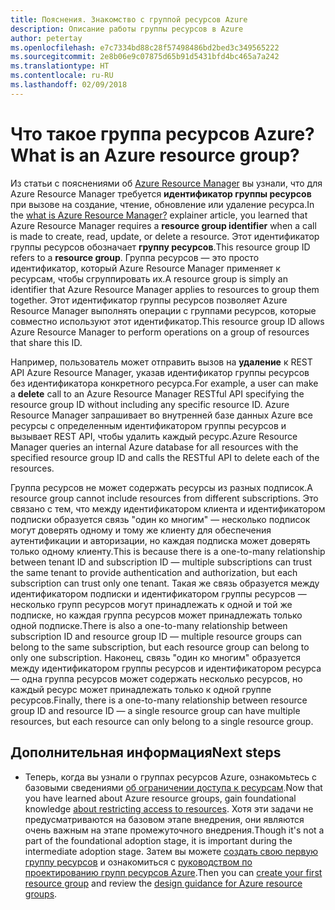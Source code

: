 ```yaml
---
title: Пояснения. Знакомство с группой ресурсов Azure
description: Описание работы группы ресурсов в Azure
author: petertay
ms.openlocfilehash: e7c7334bd88c28f57498486bd2bed3c349565222
ms.sourcegitcommit: 2e8b06e9c07875d65b91d5431bfd4bc465a7a242
ms.translationtype: HT
ms.contentlocale: ru-RU
ms.lasthandoff: 02/09/2018
---
```

# <a name="what-is-an-azure-resource-group"></a><span data-ttu-id="90c89-103">Что такое группа ресурсов Azure?</span><span class="sxs-lookup"><span data-stu-id="90c89-103">What is an Azure resource group?</span></span>

<span data-ttu-id="90c89-104">Из статьи с пояснениями об [Azure Resource Manager](resource-manager-explainer.md) вы узнали, что для Azure Resource Manager требуется **идентификатор группы ресурсов** при вызове на создание, чтение, обновление или удаление ресурса.</span><span class="sxs-lookup"><span data-stu-id="90c89-104">In the [what is Azure Resource Manager?](resource-manager-explainer.md) explainer article, you learned that Azure Resource Manager requires a **resource group identifier** when a call is made to create, read, update, or delete a resource.</span></span> <span data-ttu-id="90c89-105">Этот идентификатор группы ресурсов обозначает **группу ресурсов**.</span><span class="sxs-lookup"><span data-stu-id="90c89-105">This resource group ID refers to a **resource group**.</span></span> <span data-ttu-id="90c89-106">Группа ресурсов — это просто идентификатор, который Azure Resource Manager применяет к ресурсам, чтобы сгруппировать их.</span><span class="sxs-lookup"><span data-stu-id="90c89-106">A resource group is simply an identifier that Azure Resource Manager applies to resources to group them together.</span></span> <span data-ttu-id="90c89-107">Этот идентификатор группы ресурсов позволяет Azure Resource Manager выполнять операции с группами ресурсов, которые совместно используют этот идентификатор.</span><span class="sxs-lookup"><span data-stu-id="90c89-107">This resource group ID allows Azure Resource Manager to perform operations on a group of resources that share this ID.</span></span>

<span data-ttu-id="90c89-108">Например, пользователь может отправить вызов на **удаление** к REST API Azure Resource Manager, указав идентификатор группы ресурсов без идентификатора конкретного ресурса.</span><span class="sxs-lookup"><span data-stu-id="90c89-108">For example, a user can make a **delete** call to an Azure Resource Manager RESTful API specifying the resource group ID without including any specific resource ID.</span></span> <span data-ttu-id="90c89-109">Azure Resource Manager запрашивает во внутренней базе данных Azure все ресурсы с определенным идентификатором группы ресурсов и вызывает REST API, чтобы удалить каждый ресурс.</span><span class="sxs-lookup"><span data-stu-id="90c89-109">Azure Resource Manager queries an internal Azure database for all resources with the specified resource group ID and calls the RESTful API to delete each of the resources.</span></span>

<span data-ttu-id="90c89-110">Группа ресурсов не может содержать ресурсы из разных подписок.</span><span class="sxs-lookup"><span data-stu-id="90c89-110">A resource group cannot include resources from different subscriptions.</span></span> <span data-ttu-id="90c89-111">Это связано с тем, что между идентификатором клиента и идентификатором подписки образуется связь "один ко многим" &mdash; несколько подписок могут доверять одному и тому же клиенту для обеспечения аутентификации и авторизации, но каждая подписка может доверять только одному клиенту.</span><span class="sxs-lookup"><span data-stu-id="90c89-111">This is because there is a one-to-many relationship between tenant ID and subscription ID &mdash; multiple subscriptions can trust the same tenant to provide authentication and authorization, but each subscription can trust only one tenant.</span></span> <span data-ttu-id="90c89-112">Такая же связь образуется между идентификатором подписки и идентификатором группы ресурсов &mdash; несколько групп ресурсов могут принадлежать к одной и той же подписке, но каждая группа ресурсов может принадлежать только одной подписке.</span><span class="sxs-lookup"><span data-stu-id="90c89-112">There is also a one-to-many relationship between subscription ID and resource group ID &mdash; multiple resource groups can belong to the same subscription, but each resource group can belong to only one subscription.</span></span> <span data-ttu-id="90c89-113">Наконец, связь "один ко многим" образуется между идентификатором группы ресурсов и идентификатором ресурса &mdash; одна группа ресурсов может содержать несколько ресурсов, но каждый ресурс может принадлежать только к одной группе ресурсов.</span><span class="sxs-lookup"><span data-stu-id="90c89-113">Finally, there is a one-to-many relationship between resource group ID and resource ID &mdash; a single resource group can have multiple resources, but each resource can only belong to a single resource group.</span></span>

## <a name="next-steps"></a><span data-ttu-id="90c89-114">Дополнительная информация</span><span class="sxs-lookup"><span data-stu-id="90c89-114">Next steps</span></span>

* <span data-ttu-id="90c89-115">Теперь, когда вы узнали о группах ресурсов Azure, ознакомьтесь с базовыми сведениями [об ограничении доступа к ресурсам](/azure/active-directory/active-directory-understanding-resource-access?toc=/azure/architecture/cloud-adoption-guide/toc.json).</span><span class="sxs-lookup"><span data-stu-id="90c89-115">Now that you have learned about Azure resource groups, gain foundational knowledge [about restricting access to resources](/azure/active-directory/active-directory-understanding-resource-access?toc=/azure/architecture/cloud-adoption-guide/toc.json).</span></span> <span data-ttu-id="90c89-116">Хотя эти задачи не предусматриваются на базовом этапе внедрения, они являются очень важным на этапе промежуточного внедрения.</span><span class="sxs-lookup"><span data-stu-id="90c89-116">Though it's not a part of the foundational adoption stage, it is important during the intermediate adoption stage.</span></span> <span data-ttu-id="90c89-117">Затем вы можете [создать свою первую группу ресурсов](/azure/azure-resource-manager/resource-group-portal?toc=/azure/architecture/cloud-adoption-guide/toc.json) и ознакомиться с [руководством по проектированию групп ресурсов Azure](resource-group.md).</span><span class="sxs-lookup"><span data-stu-id="90c89-117">Then you can [create your first resource group](/azure/azure-resource-manager/resource-group-portal?toc=/azure/architecture/cloud-adoption-guide/toc.json) and review the [design guidance for Azure resource groups](resource-group.md).</span></span>
